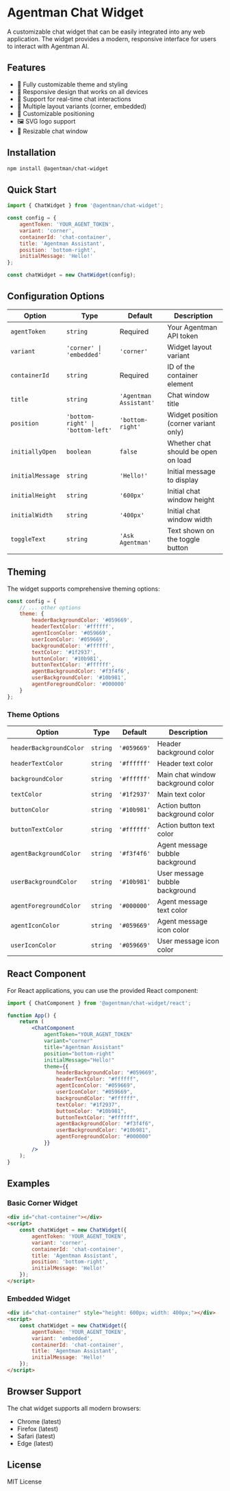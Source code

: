 # Agentman Chat Widget

A customizable chat widget that can be easily integrated into any web application. The widget provides a modern, responsive interface for users to interact with Agentman AI.

## Features

- 🎨 Fully customizable theme and styling
- 📱 Responsive design that works on all devices
- 💬 Support for real-time chat interactions
- 🔧 Multiple layout variants (corner, embedded)
- 🎯 Customizable positioning
- 🖼️ SVG logo support
- 📐 Resizable chat window

## Installation

```bash
npm install @agentman/chat-widget
```

## Quick Start

```javascript
import { ChatWidget } from '@agentman/chat-widget';

const config = {
    agentToken: 'YOUR_AGENT_TOKEN',
    variant: 'corner',
    containerId: 'chat-container',
    title: 'Agentman Assistant',
    position: 'bottom-right',
    initialMessage: 'Hello!'
};

const chatWidget = new ChatWidget(config);
```

## Configuration Options

| Option | Type | Default | Description |
|--------|------|---------|-------------|
| `agentToken` | `string` | Required | Your Agentman API token |
| `variant` | `'corner' \| 'embedded'` | `'corner'` | Widget layout variant |
| `containerId` | `string` | Required | ID of the container element |
| `title` | `string` | `'Agentman Assistant'` | Chat window title |
| `position` | `'bottom-right' \| 'bottom-left'` | `'bottom-right'` | Widget position (corner variant only) |
| `initiallyOpen` | `boolean` | `false` | Whether chat should be open on load |
| `initialMessage` | `string` | `'Hello!'` | Initial message to display |
| `initialHeight` | `string` | `'600px'` | Initial chat window height |
| `initialWidth` | `string` | `'400px'` | Initial chat window width |
| `toggleText` | `string` | `'Ask Agentman'` | Text shown on the toggle button |

## Theming

The widget supports comprehensive theming options:

```javascript
const config = {
    // ... other options
    theme: {
        headerBackgroundColor: '#059669',
        headerTextColor: '#ffffff',
        agentIconColor: '#059669',
        userIconColor: '#059669',
        backgroundColor: '#ffffff',
        textColor: '#1f2937',
        buttonColor: '#10b981',
        buttonTextColor: '#ffffff',
        agentBackgroundColor: '#f3f4f6',
        userBackgroundColor: '#10b981',
        agentForegroundColor: '#000000'
    }
};
```

### Theme Options

| Option | Type | Default | Description |
|--------|------|---------|-------------|
| `headerBackgroundColor` | `string` | `'#059669'` | Header background color |
| `headerTextColor` | `string` | `'#ffffff'` | Header text color |
| `backgroundColor` | `string` | `'#ffffff'` | Main chat window background color |
| `textColor` | `string` | `'#1f2937'` | Main text color |
| `buttonColor` | `string` | `'#10b981'` | Action button background color |
| `buttonTextColor` | `string` | `'#ffffff'` | Action button text color |
| `agentBackgroundColor` | `string` | `'#f3f4f6'` | Agent message bubble background |
| `userBackgroundColor` | `string` | `'#10b981'` | User message bubble background |
| `agentForegroundColor` | `string` | `'#000000'` | Agent message text color |
| `agentIconColor` | `string` | `'#059669'` | Agent message icon color |
| `userIconColor` | `string` | `'#059669'` | User message icon color |

## React Component

For React applications, you can use the provided React component:

```jsx
import { ChatComponent } from '@agentman/chat-widget/react';

function App() {
    return (
        <ChatComponent
            agentToken="YOUR_AGENT_TOKEN"
            variant="corner"
            title="Agentman Assistant"
            position="bottom-right"
            initialMessage="Hello!"
            theme={{
                headerBackgroundColor: "#059669",
                headerTextColor: "#ffffff",
                agentIconColor: "#059669",
                userIconColor: "#059669",
                backgroundColor: "#ffffff",
                textColor: "#1f2937",
                buttonColor: "#10b981",
                buttonTextColor: "#ffffff",
                agentBackgroundColor: "#f3f4f6",
                userBackgroundColor: "#10b981",
                agentForegroundColor: "#000000"
            }}
        />
    );
}
```

## Examples

### Basic Corner Widget
```html
<div id="chat-container"></div>
<script>
    const chatWidget = new ChatWidget({
        agentToken: 'YOUR_AGENT_TOKEN',
        variant: 'corner',
        containerId: 'chat-container',
        title: 'Agentman Assistant',
        position: 'bottom-right',
        initialMessage: 'Hello!'
    });
</script>
```

### Embedded Widget
```html
<div id="chat-container" style="height: 600px; width: 400px;"></div>
<script>
    const chatWidget = new ChatWidget({
        agentToken: 'YOUR_AGENT_TOKEN',
        variant: 'embedded',
        containerId: 'chat-container',
        title: 'Agentman Assistant',
        initialMessage: 'Hello!'
    });
</script>
```

## Browser Support

The chat widget supports all modern browsers:
- Chrome (latest)
- Firefox (latest)
- Safari (latest)
- Edge (latest)

## License

MIT License
